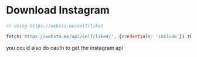 # Download Instagram



```js
// using https://websta.me/self/liked

fetch('https://websta.me/api/self/liked/', {credentials: 'include'}).then(x => x.json()).then(console.log, console.error)
```

you could also do oauth to get the instagram api
